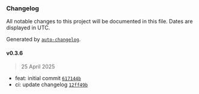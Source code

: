 ### Changelog

All notable changes to this project will be documented in this file. Dates are displayed in UTC.

Generated by [`auto-changelog`](https://github.com/CookPete/auto-changelog).

#### v0.3.6

> 25 April 2025

- feat: initial commit [`617144b`](https://github.com/datr-tech/db-persona/commit/617144b6ad8adfec079d8d42a5f4718d0d0ccc98)
- ci: update changelog [`12ff49b`](https://github.com/datr-tech/db-persona/commit/12ff49b422116853379364d6c1cc68dbd71e6dc9)
